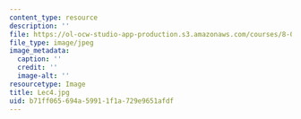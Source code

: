 ```yaml
---
content_type: resource
description: ''
file: https://ol-ocw-studio-app-production.s3.amazonaws.com/courses/8-03sc-physics-iii-vibrations-and-waves-fall-2016/b71ff065694a59911f1a729e9651afdf_Lec4.jpg
file_type: image/jpeg
image_metadata:
  caption: ''
  credit: ''
  image-alt: ''
resourcetype: Image
title: Lec4.jpg
uid: b71ff065-694a-5991-1f1a-729e9651afdf
---
```

